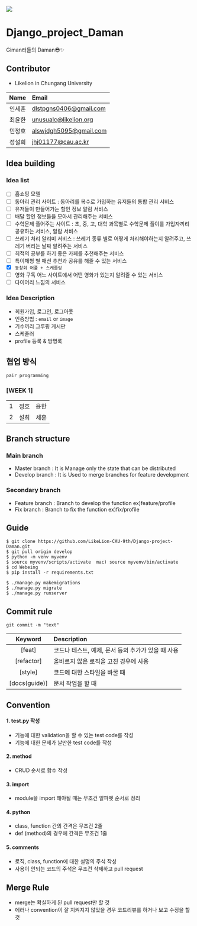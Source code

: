 ![](https://img.shields.io/badge/django-3.2.2-green)


# Django_project_Daman
Giman러들의 Daman😎✨

## Contributor
- Likelion in Chungang University
 
|    Name    | Email                                        |
| :-----------: | :------------------------------------------------- |
|    인세훈     | dlstpgns0406@gmail.com |
|    최윤한     | unusualc@likelion.org |
|    민정호     | alswjdgh5095@gmail.com |
|    정설희     | jhj01177@cau.ac.kr |
 
## Idea building
### Idea list
   - [ ] 홈쇼핑 모델 
   - [ ] 동아리 관리 사이트 : 동아리를 복수로 가입하는 유저들의 통합 관리 서비스 
   - [ ] 유저들이 만들어가는 할인 정보 알림 서비스 
   - [ ] 배달 할인 정보들을 모아서 관리해주는 서비스
   - [ ] 수학문제 풀어주는 사이트 :  초, 중, 고, 대학 과목별로 수학문제 풀이를 가입자끼리 공유하는 서비스, 알람 서비스
   - [ ] 쓰레기 처리 알리미 서비스 : 쓰레기 종류 별로 어떻게 처리해야하는지 알려주고, 쓰레기 버리는 날짜 알려주는 서비스
   - [ ] 최적의 공부를 하기 좋은 카페를 추천해주는 서비스
   - [ ] 특이체형 별 패션 추천과 공유를 해줄 수 있는 서비스
   - [x] `동창회 어플 + 스케줄링`
   - [ ] 영화 구독 어느 사이트에서 어떤 영화가 있는지 알려줄 수 있는 서비스
   - [ ] 다이어리 느낌의 서비스

### Idea Description
- 회원가입, 로그인, 로그아웃 
- 인증방법 : `email` or `image`
- 기수끼리 그루핑 게시판
- 스케줄러
- profile 등록 & 방명록


## 협업 방식
`pair programming`
### [WEEK 1]
|     |      |      |
| --- | ---- | ---- |
| 1   | 정호 | 윤한 |
| 2   | 설희 | 세훈 |



## Branch structure

### Main branch
* Master branch : It is Manage only the state that can be distributed
* Develop branch : It is Used to merge branches for feature development

### Secondary branch

* Feature branch : Branch to develop the function ex)feature/profile
* Fix branch : Branch to fix the function ex)fix/profile

## Guide

```console
$ git clone https://github.com/LikeLion-CAU-9th/Django-project-Daman.git
$ git pull origin develop
$ python -m venv myvenv
$ source myvenv/scripts/activate  mac) source myvenv/bin/activate
$ cd Webeing
$ pip install -r requirements.txt

$ ./manage.py makemigrations
$ ./manage.py migrate
$ ./manage.py runserver
```

## Commit rule
```console
git commit -m "text"
```

|    Keyword    | Description                                        |
| :-----------: | :------------------------------------------------- |
|    [feat]     | 코드나 테스트, 예제, 문서 등의 추가가 있을 때 사용 |
|  [refactor]   | 올바르지 않은 로직을 고친 경우에 사용              |
|    [style]    | 코드에 대한 스타일을 바꿀 때                       |
| [docs(guide)] | 문서 작업을 할 때                                  |

## Convention
#### 1. test.py 작성
- 기능에 대한 validation을 할 수 있는 test code를 작성
- 기능에 대한 문제가 날만한 test code를 작성

#### 2. method
- CRUD 순서로 함수 작성

#### 3. import
- module을 import 해야될 때는 무조건 알파벳 순서로 정리

#### 4. python
- class, function 간의 간격은 무조건 2줄
- def (method)의 경우에 간격은 무조건 1줄

#### 5. comments
- 로직, class, function에 대한 설명의 주석 작성
- 사용이 안되는 코드의 주석은 무조건 삭제하고 pull request

## Merge Rule
- merge는 확실하게 된 pull request만 할 것
- 에러나 convention이 잘 지켜지지 않았을 경우 코드리뷰를 하거나 보고 수정을 할 것 

